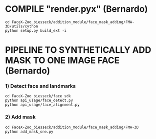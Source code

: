 # COMPILE "render.pyx" (Bernardo)
```
cd FaceX-Zoo_biesseck/addition_module/face_mask_adding/FMA-3D/utils/cython
python setup.py build_ext -i
```


# PIPELINE TO SYNTHETICALLY ADD MASK TO ONE IMAGE FACE (Bernardo)

### 1) Detect face and landmarks
```
cd FaceX-Zoo_biesseck/face_sdk
python api_usage/face_detect.py
python api_usage/face_alignment.py
```

### 2) Add mask
```
cd FaceX-Zoo_biesseck/addition_module/face_mask_adding/FMA-3D
python add_mask_one.py
```
